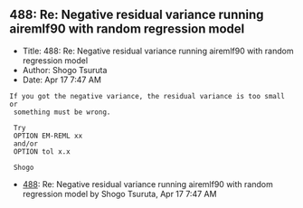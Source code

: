## 488: Re: Negative residual variance running airemlf90 with random regression model

- Title: 488: Re: Negative residual variance running airemlf90 with random regression model
- Author: Shogo Tsuruta
- Date: Apr 17 7:47 AM
```
If you got the negative variance, the residual variance is too small or 
 something must be wrong.

 Try
 OPTION EM-REML xx
 and/or
 OPTION tol x.x

 Shogo
```

- [488](0488.md): Re: Negative residual variance running airemlf90 with random regression model by Shogo Tsuruta, Apr 17 7:47 AM
